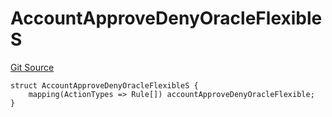# AccountApproveDenyOracleFlexibleS
[Git Source](https://github.com/thrackle-io/forte-rules-engine/blob/5026b0b8ff56953bd0f2675bfc42f5fa45097500/src/client/token/handler/diamond/RuleStorage.sol)


```solidity
struct AccountApproveDenyOracleFlexibleS {
    mapping(ActionTypes => Rule[]) accountApproveDenyOracleFlexible;
}
```

